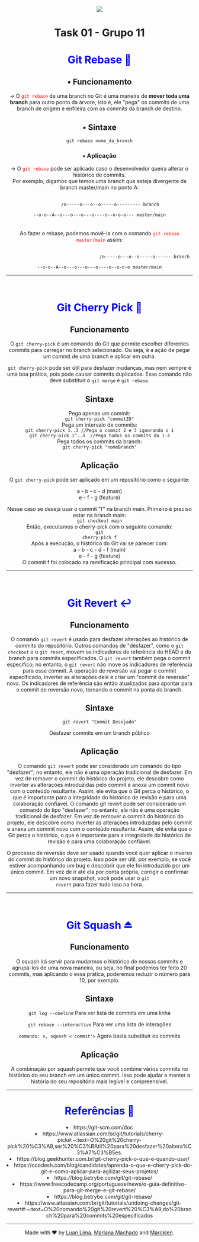 <div style="text-align:center" >
<img src="https://www.dbccompany.com.br/app/uploads/2022/11/Saber-evoluir-e-a-grande-revolucao.jpg" />
<h1 align="center" >Task 01 - Grupo 11</h1>

<h1 style="color:blue">Git Rebase 🔀</h1>
<h2>• Funcionamento</h2>
<p>→ O <code style="color:red">git rebase</code> de uma branch no Git é uma maneira de <b>mover toda uma branch</b> para outro ponto da árvore, isto é, ele "pega" os commits de uma branch de origem e enfileira com os commits da branch de destino.
</p>

<h2>• Sintaxe</h2>
<code>git rebase nome_da_branch</code>

<h3>• Aplicação</h3>
<p>→ O <code style="color:red">git rebase</code> pode ser aplicado caso o desenvolvedor queira alterar o histórico de commits.<br/>
Por exemplo, digamos que temos uma branch que esteja divergente da branch master/main no ponto A:<br/><br/>
<code>
        /o-----o---o--o-----o--------- branch<br/>
--o-o--A--o---o---o---o----o--o-o-o--- master/main
</code> <br/><br/>
Ao fazer o rebase, podemos movê-la com o comando <code  style="color:red">git rebase master/main</code> assim:<br/><br/>
<code>
                                  /o-----o---o--o-----o------ branch<br/>
--o-o--A--o---o---o---o----o--o-o-o master/main
</code>
</p>
<hr/><br/>

<h1 style="color:blue">Git Cherry Pick 🍒</h1>

<h2>Funcionamento</h2>
<p>O <code>git cherry-pick</code> é um comando do Git que permite escolher diferentes commits para carregar no branch selecionado. Ou seja, é a ação de pegar um commit de uma branch e aplicar em outra.</p>
<p><code>git cherry-pick</code> pode ser útil para desfazer mudanças, mas nem sempre é uma boa prática, pois pode causar commits duplicados. Esse comando não deve substituir o <code>git merge</code> e <code>git rebase</code>.</p>

<h2>Sintaxe</h2>
Pega apenas um commit:<br/>
<code>git cherry-pick "commitID"</code><br/>
Pega um intervalo de commits:<br/>
<code>git cherry-pick 1..3 //Pega o commit 2 e 3 ignorando o 1</code><br/>
<code>git cherry-pick 1^..3  //Pega todos os commits do 1-3</code><br/>
Pega todos os commits da branch:<br/>
<code>git cherry-pick "nomeBranch"</code><br/>

<h2>Aplicação</h2>
<p>O <code>git cherry-pick</code> pode ser aplicado em um repositório como o seguinte:

a - b - c - d (main)<br/>
e - f - g  (feature)<br/>

Nesse caso se deseja usar o commit "f" na branch main. Primeiro é preciso estar na branch main:<br/>
<code>git checkout main</code><br/>
Então, executamos o cherry-pick com o seguinte comando:<br/>
<code>git cherry-pick f</code><br/>
Após a execução, o histórico do Git vai se parecer com:<br/>
a - b - c - d - f (main)<br/>
e - f - g  (feature)<br/>
O commit f foi colocado na ramificação principal com sucesso.
</p><hr/><br/>

<h1 style="color:blue">Git Revert ↩️</h1>
<h2>Funcionamento</h2>
<p>O comando <code>git revert</code> é usado para desfazer alterações ao histórico de commits do repositório. Outros comandos de "desfazer", como o <code>git checkout</code> e o <code>git reset</code>, movem os indicadores de referência do HEAD e do branch para commits especificados. O <code>git revert</code> também pega o commit específico; no entanto, o <code>git revert</code> não move os indicadores de referência para esse commit. A operação de reversão vai pegar o commit especificado, inverter as alterações dele e criar um "commit de reversão" novo. Os indicadores de referência são então atualizados para apontar para o commit de reversão novo, tornando o commit na ponta do branch.</p>
<h2>Sintaxe</h2>
<code>git revert "Commit Desejado"</code>
<p>Desfazer commits em um branch público</p>

<h2>Aplicação</h2>
<p>O comando <code>git revert</code> pode ser considerado um comando do tipo "desfazer"; no entanto, ele não é uma operação tradicional de desfazer. Em vez de remover o commit do histórico do projeto, ele descobre como inverter as alterações introduzidas pelo commit e anexa um commit novo com o conteúdo resultante. Assim, ele evita que o Git perca o histórico, o que é importante para a integridade do histórico de revisão e para uma colaboração confiável.
O comando git revert pode ser considerado um comando do tipo "desfazer"; no entanto, ele não é uma operação tradicional de desfazer. Em vez de remover o commit do histórico do projeto, ele descobre como inverter as alterações introduzidas pelo commit e anexa um commit novo com o conteúdo resultante. Assim, ele evita que o Git perca o histórico, o que é importante para a integridade do histórico de revisão e para uma colaboração confiável.

O processo de reversão deve ser usado quando você quer aplicar o inverso do commit do histórico do projeto. Isso pode ser útil, por exemplo, se você estiver acompanhando um bug e descobrir que ele foi introduzido por um único commit. Em vez de ir até ela por conta própria, corrigir e confirmar um novo snapshot, você pode usar o <code>git revert</code> para fazer tudo isso na hora.</p>
<hr/><br/>

<h1 style="color:blue">Git Squash ⏏️</h1>
<h2>Funcionamento</h2>
<p>O squash irá servir para mudarmos o histórico de nossos commits e agrupá-los de uma nova maneira, ou seja, no final podemos ter feito 20 commits, mas aplicando o essa prática, poderemos reduzir o número para 10, por exemplo.</p>
<h2>Sintaxe</h2>
<code>git log --oneline</code> Para ver lista de commits em uma linha</p>
<code>git rebase --interactive</code> Para ver uma lista de interações</P>
<code>comands: s, squash <'commit'></code> Agora basta substituir os commits</p>

<h2>Aplicação</h2>
<p>A combinação por squash permite que você combine vários commits no histórico do seu branch em um único commit. Isso pode ajudar a manter a história do seu repositório mais legível e compreensível.</p><hr/>

<h1 style="color:blue">Referências 📖</h1>
<li>https://git-scm.com/doc</li>
<li>https://www.atlassian.com/br/git/tutorials/cherry-pick#:~:text=O%20git%20cherry-pick%20%C3%A9,ser%20%C3%BAtil%20para%20desfazer%20altera%C3%A7%C3%B5es.</li>
<li>https://blog.geekhunter.com.br/git-cherry-pick-o-que-e-quando-usar/</li>
<li>https://coodesh.com/blog/candidates/aprenda-o-que-e-cherry-pick-do-git-e-como-aplicar-para-agilizar-seus-projetos/</li>
<li>https://blog.betrybe.com/git/git-rebase/</li>
<li>https://www.freecodecamp.org/portuguese/news/o-guia-definitivo-para-git-merge-e-git-rebase/</li>
<li>https://blog.betrybe.com/git/git-rebase/</li>
<li>https://www.atlassian.com/br/git/tutorials/undoing-changes/git-revert#:~:text=O%20comando%20git%20revert%20%C3%A9,do%20branch%20para%20commits%20especificados</li>
<hr />

Made with ❤️ by [Luan Lima](https://github.com/limaluan), [Mariana Machado](https://github.com/marimaccos) and [Marcklen](https://github.com/marcklen).
</div>
